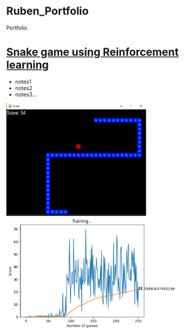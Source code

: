 # Ruben_Portfolio
Portfolio

# [Snake game using Reinforcement learning](https://github.com/rubenhed/Python/tree/main/Snake_RL)
* notes1
* notes2
* notes3...

<img src="images/game.png" height="300"> <img src="images/stats.png" height="300">

